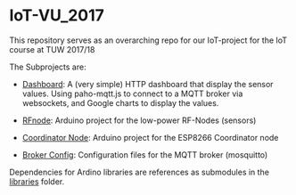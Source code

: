 # IoT-VU_2017

This repository serves as an overarching repo for our IoT-project for the IoT course at TUW 2017/18

The Subprojects are:

 - [Dashboard](Dashboard): A (very simple) HTTP dashboard that display the sensor values. Using paho-mqtt.js to connect to a MQTT broker via websockets, and Google charts to display the values.

 - [RFnode](RFnode): Arduino project for the low-power RF-Nodes (sensors)

 - [Coordinator Node](Coordinator_Node): Arduino project for the ESP8266 Coordinator node

 - [Broker Config](broker_config): Configuration files for the MQTT broker (mosquitto)


Dependencies for Ardino libraries are references as submodules in the [libraries](libraries) folder.
